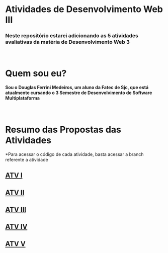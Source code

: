 # Atividades de Desenvolvimento Web III
### Neste repositório estarei adicionando as 5 atividades avaliativas da matéria de Desenvolvimento Web 3

<br>

# Quem sou eu?
#### Sou o Douglas Ferrini Medeiros, um aluno da Fatec de Sjc, que está atualmente cursando o 3 Semestre de Desenvolvimento de Software Multiplataforma

<br>

# Resumo das Propostas das Atividades
*Para acessar o código de cada atividade, basta acessar a branch referente a atividade

## <a href="https://github.com/DouglasMedeiros1/Atividades_DevWeb_III/tree/ATV_01"> <b>  ATV I </b>  </a>

## <a href="https://github.com/DouglasMedeiros1/Atividades_DevWeb_III/tree/ATV_02"> <b>  ATV II </b>  </a>

## <a href="https://github.com/DouglasMedeiros1/Atividades_DevWeb_III/tree/ATV_03"> <b>  ATV III </b>  </a>

## <a href="https://github.com/DouglasMedeiros1/Atividades_DevWeb_III/tree/ATV_04"> <b>  ATV IV </b>  </a>

## <a href="https://github.com/DouglasMedeiros1/Atividades_DevWeb_III/tree/ATV_05"> <b>  ATV V </b>  </a>
